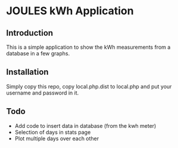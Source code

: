 JOULES kWh Application
=======================

Introduction
------------
This is a simple application to show the kWh measurements from a database in a few graphs.


Installation
------------
Simply copy this repo, copy local.php.dist to local.php and put your username and password in it.

Todo
----
- Add code to insert data in database (from the kwh meter)
- Selection of days in stats page
- Plot multiple days over each other